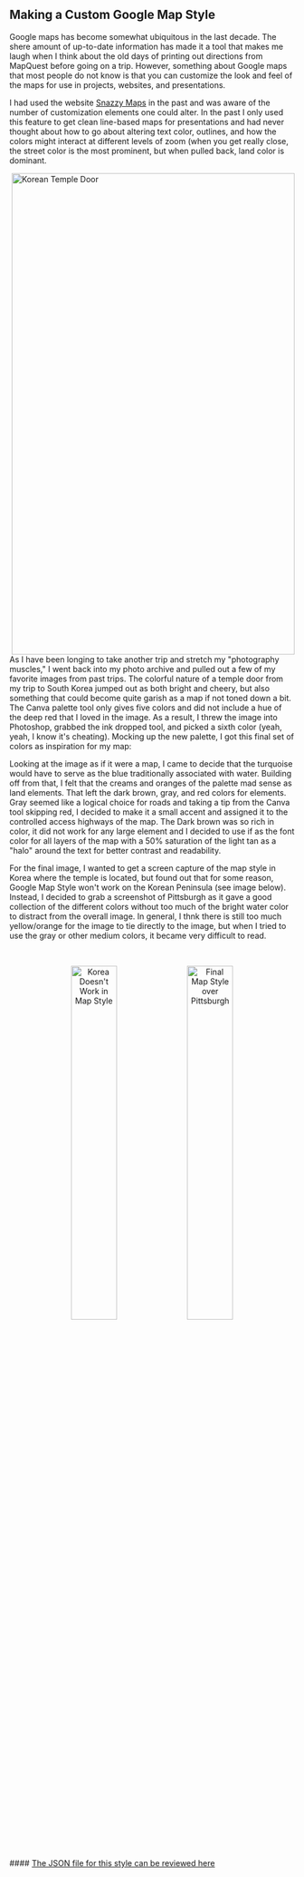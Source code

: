## Making a Custom Google Map Style
<p>Google maps has become somewhat ubiquitous in the last decade. The shere amount of up-to-date information has made it a tool that makes me laugh when I think about the old days of printing out directions from MapQuest before going on a trip. However, something about Google maps that most people do not know is that you can customize the look and feel of the maps for use in projects, websites, and presentations.</p>
<p>I had used the website <a href="https://snazzymaps.com/">Snazzy Maps</a> in the past and was aware of the number of customization elements one could alter. In the past I only used this feature to get clean line-based maps for presentations and had never thought about how to go about altering text color, outlines, and how the colors might interact at different levels of zoom (when you get really close, the street color is the most prominent, but when pulled back, land color is dominant.</p>
<p><img style="float: right;" src="https://mrfochs.github.io/Portfolio/Lab1/MapPalette.PNG" alt="Korean Temple Door" width="500" height="849" />As I have been longing to take another trip and stretch my "photography muscles," I went back into my photo archive and pulled out a few of my favorite images from past trips. The colorful nature of a temple door from my trip to South Korea jumped out as both bright and cheery, but also something that could become quite garish as a map if not toned down a bit. The Canva palette tool only gives five colors and did not include a hue of the deep red that I loved in the image. As a result, I threw the image into Photoshop, grabbed the ink dropped tool, and picked a sixth color (yeah, yeah, I know it's cheating). Mocking up the new palette, I got this final set of colors as inspiration for my map:</p>
<p>Looking at the image as if it were a map, I came to decide that the turquoise would have to serve as the blue traditionally associated with water. Building off from that, I felt that the creams and oranges of the palette mad sense as land elements. That left the dark brown, gray, and red colors for elements. Gray seemed like a logical choice for roads and taking a tip from the Canva tool skipping red, I decided to make it a small accent and assigned it to the controlled access highways of the map. The Dark brown was so rich in color, it did not work for any large element and I decided to use if as the font color for all layers of the map with a 50% saturation of the light tan as a "halo" around the text for better contrast and readability.</p>
<p>For the final image, I wanted to get a screen capture of the map style in Korea where the temple is located, but found out that for some reason, Google Map Style won't work on the Korean Peninsula (see image below). Instead, I decided to grab a screenshot of Pittsburgh as it gave a good collection of the different colors without too much of the bright water color to distract from the overall image. In general, I thnk there is still too much yellow/orange for the image to tie directly to the image, but when I tried to use the gray or other medium colors, it became very difficult to read.</p>
<p>&nbsp;</p>
<p><center><img style="margin: 0px 2px 0px 0px" src="https://mrfochs.github.io/Portfolio/Lab1/BrokenKorea.PNG" alt="Korea Doesn't Work in Map Style" width="40%" /><img style="margin: 0px 0px 0px 2px" src="https://mrfochs.github.io/Portfolio/Lab1/ColorfulDoorMap.PNG" alt="Final Map Style over Pittsburgh" width="40%" /></center></p>
#### <a href="https://mrfochs.github.io/Portfolio/Lab1/ColorfulDoorMap.json">The JSON file for this style can be reviewed here</a>
